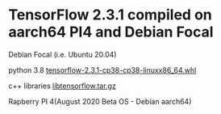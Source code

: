 # TensorFlow 2.3.1 compiled on aarch64 PI4 and Debian Focal

Debian Focal (i.e. Ubuntu 20.04)

python 3.8
[tensorflow-2.3.1-cp38-cp38-linuxx86_64.whl](https://1drv.ms/u/s!ArHAPNFYUSGMh_gkRItwkyvlpaJxLg?e=anBN8F)

c++ libraries
[libtensorflow.tar.gz](https://1drv.ms/u/s!ArHAPNFYUSGMh_gji1x7C2KqxB7nDA?e=TLxQYy)

Rapberry PI 4(August 2020 Beta OS - Debian aarch64)

